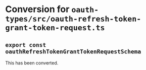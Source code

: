 # Conversion for `oauth-types/src/oauth-refresh-token-grant-token-request.ts`

## `export const oauthRefreshTokenGrantTokenRequestSchema`

This has been converted.
